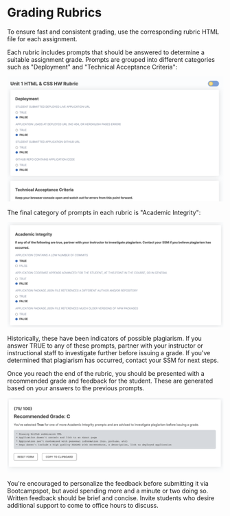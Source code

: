 # Grading Rubrics

To ensure fast and consistent grading, use the corresponding rubric HTML file for each assignment.

Each rubric includes prompts that should be answered to determine a suitable assignment grade. Prompts are grouped into different categories such as "Deployment" and "Technical Acceptance Criteria":

![HTML CSS GIT Rubric](Assets/01-html-rubric.png)

The final category of prompts in each rubric is "Academic Integrity":

![Academic Integrity Section](Assets/02-academic-integrity.png)

Historically, these have been indicators of possible plagiarism. If you answer TRUE to any of these prompts, partner with your instructor or instructional staff to investigate further before issuing a grade. If you've determined that plagiarism has occurred, contact your SSM for next steps.

Once you reach the end of the rubric, you should be presented with a recommended grade and feedback for the student. These are generated based on your answers to the previous prompts.

![Recommended Grade](Assets/03-recommended-grade.png)

You're encouraged to personalize the feedback before submitting it via Bootcampspot, but avoid spending more and a minute or two doing so. Written feedback should be brief and concise. Invite students who desire additional support to come to office hours to discuss.

